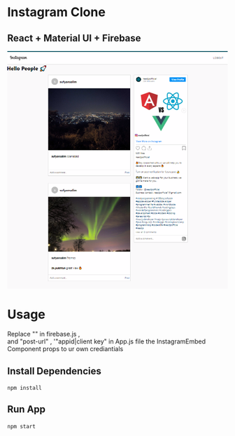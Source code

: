 # Instagram Clone

## React + Material UI + Firebase

![Instagram](instagram.png)

# Usage
Replace "" in firebase.js ,<br />
and "post-url" , '"appid|client key" in App.js file the InstagramEmbed Component props to ur own crediantials<br />


## Install Dependencies
```
npm install
```

## Run App
```
npm start
```
